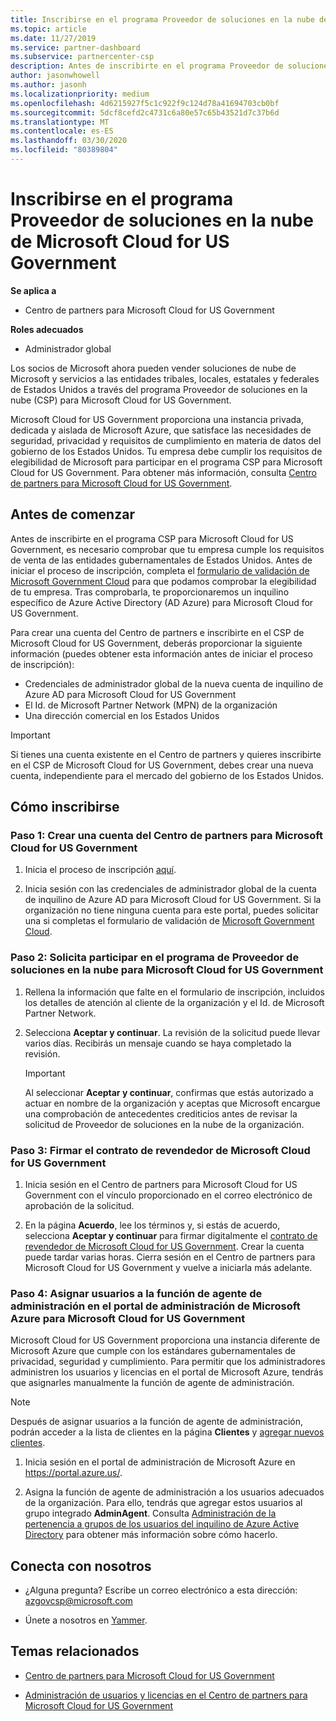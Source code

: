 ```yaml
---
title: Inscribirse en el programa Proveedor de soluciones en la nube de Microsoft Cloud for US Government | Centro de partners para Microsoft Cloud for US Government
ms.topic: article
ms.date: 11/27/2019
ms.service: partner-dashboard
ms.subservice: partnercenter-csp
description: Antes de inscribirte en el programa Proveedor de soluciones en la nube de Microsoft Cloud for US Government, obtén más información sobre los requisitos del programa CSP.
author: jasonwhowell
ms.author: jasonh
ms.localizationpriority: medium
ms.openlocfilehash: 4d6215927f5c1c922f9c124d78a41694703cb0bf
ms.sourcegitcommit: 5dcf8cefd2c4731c6a80e57c65b43521d7c37b6d
ms.translationtype: MT
ms.contentlocale: es-ES
ms.lasthandoff: 03/30/2020
ms.locfileid: "80389804"
---
```

# <a name="enroll-in-the-cloud-solution-provider-program-for-microsoft-cloud-for-us-government"></a>Inscribirse en el programa Proveedor de soluciones en la nube de Microsoft Cloud for US Government

**Se aplica a**

- Centro de partners para Microsoft Cloud for US Government

**Roles adecuados**

- Administrador global

Los socios de Microsoft ahora pueden vender soluciones de nube de Microsoft y servicios a las entidades tribales, locales, estatales y federales de Estados Unidos a través del programa Proveedor de soluciones en la nube (CSP) para Microsoft Cloud for US Government. 

Microsoft Cloud for US Government proporciona una instancia privada, dedicada y aislada de Microsoft Azure, que satisface las necesidades de seguridad, privacidad y requisitos de cumplimiento en materia de datos del gobierno de los Estados Unidos. Tu empresa debe cumplir los requisitos de elegibilidad de Microsoft para participar en el programa CSP para Microsoft Cloud for US Government. Para obtener más información, consulta [Centro de partners para Microsoft Cloud for US Government](partner-center-for-microsoft-us-govt-cloud.md).

## <a name="before-you-begin"></a>Antes de comenzar

Antes de inscribirte en el programa CSP para Microsoft Cloud for US Government, es necesario comprobar que tu empresa cumple los requisitos de venta de las entidades gubernamentales de Estados Unidos. Antes de iniciar el proceso de inscripción, completa el [formulario de validación de Microsoft Government Cloud](https://azuregov.microsoft.com/csp) para que podamos comprobar la elegibilidad de tu empresa. Tras comprobarla, te proporcionaremos un inquilino específico de Azure Active Directory (AD Azure) para Microsoft Cloud for US Government.  

Para crear una cuenta del Centro de partners e inscribirte en el CSP de Microsoft Cloud for US Government, deberás proporcionar la siguiente información (puedes obtener esta información antes de iniciar el proceso de inscripción):

-  Credenciales de administrador global de la nueva cuenta de inquilino de Azure AD para Microsoft Cloud for US Government
-  El Id. de Microsoft Partner Network (MPN) de la organización 
-  Una dirección comercial en los Estados Unidos

> [!IMPORTANT]  
> Si tienes una cuenta existente en el Centro de partners y quieres inscribirte en el CSP de Microsoft Cloud for US Government, debes crear una nueva cuenta, independiente para el mercado del gobierno de los Estados Unidos.

## <a name="how-to-enroll"></a>Cómo inscribirse 

### <a name="step-1---create-a-partner-center-account-for-microsoft-cloud-for-us-government"></a>Paso 1: Crear una cuenta del Centro de partners para Microsoft Cloud for US Government

1.  Inicia el proceso de inscripción [aquí](https://partnercenter.microsoft.com/register/resellerusgjoinnow). 

2.  Inicia sesión con las credenciales de administrador global de la cuenta de inquilino de Azure AD para Microsoft Cloud for US Government. Si la organización no tiene ninguna cuenta para este portal, puedes solicitar una si completas el formulario de validación de [Microsoft Government Cloud](https://azuregov.microsoft.com/csp).


### <a name="step-2---apply-to-participate-in-the-cloud-solution-provider-program-for-microsoft-cloud-for-us-government"></a>Paso 2: Solicita participar en el programa de Proveedor de soluciones en la nube para Microsoft Cloud for US Government

1.  Rellena la información que falte en el formulario de inscripción, incluidos los detalles de atención al cliente de la organización y el Id. de Microsoft Partner Network. 

2.  Selecciona **Aceptar y continuar**. La revisión de la solicitud puede llevar varios días. Recibirás un mensaje cuando se haya completado la revisión.

    > [!IMPORTANT]  
    > Al seleccionar **Aceptar y continuar**, confirmas que estás autorizado a actuar en nombre de la organización y aceptas que Microsoft encargue una comprobación de antecedentes crediticios antes de revisar la solicitud de Proveedor de soluciones en la nube de la organización.


### <a name="step-3---sign-the-reseller-agreement-for-microsoft-cloud-for-us-government"></a>Paso 3: Firmar el contrato de revendedor de Microsoft Cloud for US Government

1. Inicia sesión en el Centro de partners para Microsoft Cloud for US Government con el vínculo proporcionado en el correo electrónico de aprobación de la solicitud. 

2. En la página **Acuerdo**, lee los términos y, si estás de acuerdo, selecciona **Aceptar y continuar** para firmar digitalmente el [contrato de revendedor de Microsoft Cloud for US Government](https://go.microsoft.com/fwlink/p/?linkid=843364). Crear la cuenta puede tardar varias horas. Cierra sesión en el Centro de partners para Microsoft Cloud for US Government y vuelve a iniciarla más adelante.


### <a name="step-4---assign-users-to-the-admin-agent-role-in-the-microsoft-azure-admin-portal-for-microsoft-cloud-for-us-government"></a>Paso 4: Asignar usuarios a la función de agente de administración en el portal de administración de Microsoft Azure para Microsoft Cloud for US Government

Microsoft Cloud for US Government proporciona una instancia diferente de Microsoft Azure que cumple con los estándares gubernamentales de privacidad, seguridad y cumplimiento. Para permitir que los administradores administren los usuarios y licencias en el portal de Microsoft Azure, tendrás que asignarles manualmente la función de agente de administración.

> [!NOTE]  
> Después de asignar usuarios a la función de agente de administración, podrán acceder a la lista de clientes en la página **Clientes** y [agregar nuevos clientes](add-a-new-customer.md).   

1.  Inicia sesión en el portal de administración de Microsoft Azure en https://portal.azure.us/.

2.  Asigna la función de agente de administración a los usuarios adecuados de la organización. Para ello, tendrás que agregar estos usuarios al grupo integrado **AdminAgent**. Consulta [Administración de la pertenencia a grupos de los usuarios del inquilino de Azure Active Directory](https://docs.microsoft.com/azure/active-directory/active-directory-groups-members-azure-portal) para obtener más información sobre cómo hacerlo.
 
## <a name="connect-with-us"></a>Conecta con nosotros

- ¿Alguna pregunta? Escribe un correo electrónico a esta dirección: azgovcsp@microsoft.com

- Únete a nosotros en [Yammer](https://www.yammer.com/cloudpartnercommunity/#/threads/inGroup?type=in_group&feedId=11509777&view=all). 

## <a name="related-topics"></a>Temas relacionados

-  [Centro de partners para Microsoft Cloud for US Government](partner-center-for-microsoft-us-govt-cloud.md)

-  [Administración de usuarios y licencias en el Centro de partners para Microsoft Cloud for US Government](user-management-in-partner-center-for-microsoft-us-govt-cloud.md)


